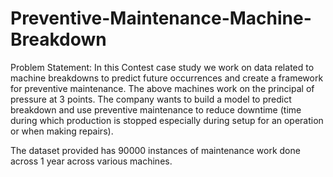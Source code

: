 # Preventive-Maintenance-Machine-Breakdown

Problem Statement: In this Contest case study we work on data related to machine breakdowns to predict future occurrences and create a framework for preventive maintenance.
The above machines work on the principal of pressure at 3 points. The company wants to build a model to predict breakdown and use preventive maintenance to reduce downtime (time during which production is stopped especially during setup for an operation or when making repairs).


The dataset provided has 90000 instances of maintenance work done across 1 year across various machines.
